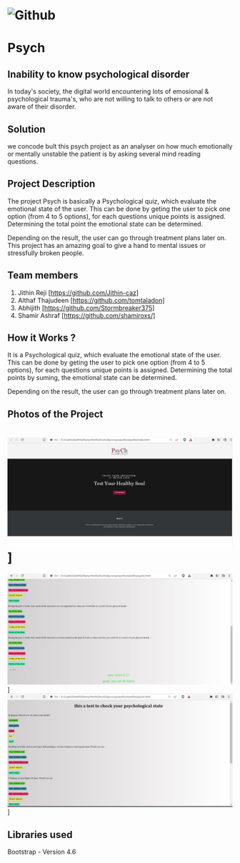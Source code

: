 # ![Github](https://github.com/Noel6161131110/CONQUEROR-23-/blob/8746611d94769a1aa96d8a85a25d35edc9a95973/assets/desktop.png)


# Psych

## Inability to know psychological disorder
In today's society, the digital world encountering lots of emosional &
 psychological trauma's, who are not willing to talk to others or are not aware of
 their disorder.
<br>

## Solution
we concode bult this psych project as an analyser on how much emotionally or 
mentally unstable the patient is by asking several mind reading questions.
<br>

## Project Description 
The project Psych is basically a Psychological quiz, which evaluate the emotional state
 of the user. This can be done by geting the user to pick one option (from 4 to 5 options), for each
 questions unique points is assigned. Determining the total point the emotional state can be determined.

Depending on the result, the user can go through treatment plans later on. 
<br>
This project has an amazing goal to give a hand to mental issues or stressfully broken people.

## Team members

1. Jithin Reji [https://github.com/Jithin-caz]
2. Althaf Thajudeen [https://github.com/tomtaladon]
3. Abhijith [https://github.com/Stormbreaker375]
4. Shamir Ashraf [https://github.com/shamiroxs/]


<!-- ## Link to product walkthrough
<a href="https://www.youtube.com/watch?v=cbzObD3_JeA" target="_blank" ><img src="https://github.com/Noel6161131110/OpenAI_Saturday_Hack_Night/blob/main/Youtube_logo_PNG7.png" width="300" height="150" ></a> -->
## How it Works ?
It is a Psychological quiz, which evaluate the emotional state
 of the user. This can be done by geting the user to pick one option (from 4 to 5 options), for each
 questions unique points is assigned. Determining the total points by suming, the emotional state can be determined.

Depending on the result, the user can go through treatment plans later on. 

## Photos of the Project
# ![Github](https://github.com/shamiroxs/concode/blob/main/assets/WhatsApp%20Image%202023-02-04%20at%208.32.44%20PM.jpeg)]
![Github](https://github.com/shamiroxs/concode/blob/main/assets/WhatsApp%20Image%202023-02-04%20at%208.32.53%20PM.jpeg)]
![Github](https://github.com/shamiroxs/concode/blob/main/assets/WhatsApp%20Image%202023-02-04%20at%208.32.54%20PM.jpeg)]
## Libraries used
Bootstrap - Version 4.6

